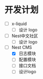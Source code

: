 # 开发计划

- [ ] x-liquid
  - [ ] 设计 logo
- [ ] Nest中文社区
  - [ ] 设计 logo
- [ ] Nest CMS
  - [X] 日志模块
  - [ ] 配置模块
  - [ ] 接口文档
  - [ ] 设计logo